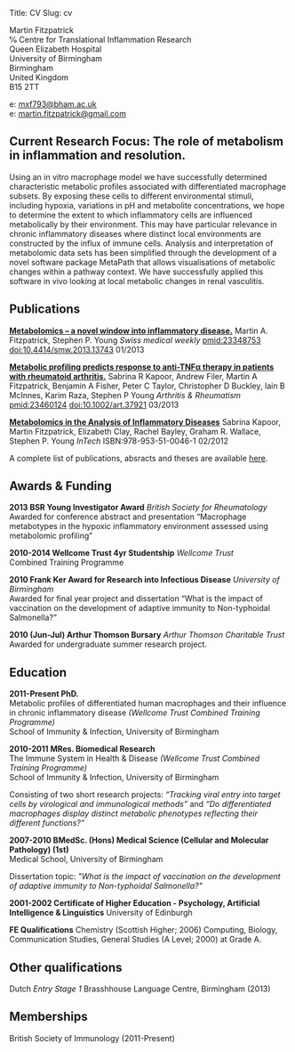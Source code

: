 Title: CV
Slug: cv

Martin Fitzpatrick  
℅ Centre for Translational Inflammation Research  
Queen Elizabeth Hospital  
University of Birmingham  
Birmingham  
United Kingdom  
B15 2TT  

e: [mxf793@bham.ac.uk](mailto:mxf793@bham.ac.uk)  
e: [martin.fitzpatrick@gmail.com](mailto:martin.fitzpatrick@gmail.com)  

## Current Research Focus: The role of metabolism in inflammation and resolution.

 Using an in vitro macrophage model we have successfully determined characteristic metabolic profiles associated with differentiated macrophage subsets. By exposing these cells to different environmental stimuli, including hypoxia, variations in pH and metabolite concentrations, we hope to determine the extent to which inflammatory cells are influenced metabolically by their environment. This may have particular relevance in chronic inflammatory diseases where distinct local environments are constructed by the influx of immune cells. Analysis and interpretation of metabolomic data sets has been simplified through the development of a novel software package MetaPath that allows visualisations of metabolic changes within a pathway context. We have successfully applied this software in vivo looking at local metabolic changes in renal vasculitis.

## Publications

[**Metabolomics – a novel window into inflammatory disease.**](http://www.smw.ch/content/smw-2013-13743/)
Martin A. Fitzpatrick, Stephen P. Young
*Swiss medical weekly* [pmid:23348753](www.ncbi.nlm.nih.gov/pubmed/23348753) [doi:10.4414/smw.2013.13743](http://dx.doi.org/10.4414/smw.2013.13743) 01/2013

[**Metabolic profiling predicts response to anti-TNFα therapy in patients with rheumatoid arthritis.**](http://onlinelibrary.wiley.com/doi/10.1002/art.37921/abstract)
Sabrina R Kapoor, Andrew Filer, Martin A Fitzpatrick, Benjamin A Fisher, Peter C Taylor, Christopher D Buckley, Iain B McInnes, Karim Raza, Stephen P Young
*Arthritis & Rheumatism* [pmid:23460124](www.ncbi.nlm.nih.gov/pubmed/23460124) [doi:10.1002/art.37921](http://dx.doi.org/10.1002/art.37921) 03/2013

[**Metabolomics in the Analysis of Inflammatory Diseases**](http://www.intechopen.com/books/metabolomics/metabolomics-in-the-analysis-of-inflammatory-diseases)
Sabrina Kapoor, Martin Fitzpatrick, Elizabeth Clay, Rachel Bayley, Graham R. Wallace, Stephen P. Young 
*InTech* ISBN:978-953-51-0046-1 02/2012 

A complete list of publications, absracts and theses are available [here][publications].

## Awards & Funding
**2013 BSR Young Investigator Award** *British Society for Rheumatology*  Awarded for conference abstract and presentation “Macrophage metabotypes in the hypoxic inflammatory environment assessed using metabolomic profiling”**2010-2014	Wellcome Trust 4yr Studentship** *Wellcome Trust*  
Combined Training Programme 
**2010 Frank Ker Award for Research into Infectious Disease** *University of Birmingham*  Awarded for final year project and dissertation “What is the impact of vaccination on the development of adaptive immunity to Non-typhoidal Salmonella?”**2010 (Jun-Jul) Arthur Thomson Bursary** *Arthur Thomson Charitable Trust*  
Awarded for undergraduate summer research project.

## Education

**2011-Present PhD.**  
Metabolic profiles of differentiated human macrophages and their influence in chronic inflammatory disease *(Wellcome Trust Combined Training Programme)*  
School of Immunity & Infection, University of Birmingham

**2010-2011 MRes. Biomedical Research**  
The Immune System in Health & Disease *(Wellcome Trust Combined Training Programme)*  
School of Immunity & Infection, University of Birmingham

Consisting of two short research projects: *“Tracking viral entry into target cells by virological and immunological methods”* and *“Do differentiated macrophages display distinct metabolic phenotypes reflecting their different functions?”*

**2007-2010 BMedSc. (Hons) Medical Science (Cellular and Molecular Pathology) (1st)**  
Medical School, University of Birmingham  

Dissertation topic: *"What is the impact of vaccination on the development of adaptive immunity to Non-typhoidal Salmonella?"*

**2001-2002	Certificate of Higher Education - Psychology, Artificial Intelligence & Linguistics**
University of Edinburgh

**FE Qualifications**
Chemistry (Scottish Higher; 2006)  Computing, Biology, Communication Studies, General Studies (A Level; 2000) at Grade A.

## Other qualifications

Dutch *Entry Stage 1* Brasshhouse Language Centre, Birmingham (2013)

## Memberships

British Society of Immunology (2011-Present)	



[metapath]: https://github.com/mfitzp/metapath
[publications]: http://martinfitzpatrick.name/publications
